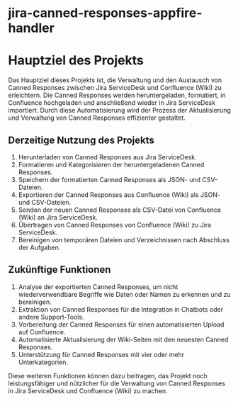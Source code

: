 # jira-canned-responses-appfire-handler

# Hauptziel des Projekts

Das Hauptziel dieses Projekts ist, die Verwaltung und den Austausch von Canned Responses zwischen Jira ServiceDesk und Confluence (Wiki) zu erleichtern. Die Canned Responses werden heruntergeladen, formatiert, in Confluence hochgeladen und anschließend wieder in Jira ServiceDesk importiert. Durch diese Automatisierung wird der Prozess der Aktualisierung und Verwaltung von Canned Responses effizienter gestaltet.

## Derzeitige Nutzung des Projekts

1. Herunterladen von Canned Responses aus Jira ServiceDesk.
2. Formatieren und Kategorisieren der heruntergeladenen Canned Responses.
3. Speichern der formatierten Canned Responses als JSON- und CSV-Dateien.
4. Exportieren der Canned Responses aus Confluence (Wiki) als JSON- und CSV-Dateien.
5. Senden der neuen Canned Responses als CSV-Datei von Confluence (Wiki) an Jira ServiceDesk.
6. Übertragen von Canned Responses von Confluence (Wiki) zu Jira ServiceDesk.
7. Bereinigen von temporären Dateien und Verzeichnissen nach Abschluss der Aufgaben.

## Zukünftige Funktionen

1. Analyse der exportierten Canned Responses, um nicht wiederverwendbare Begriffe wie Daten oder Namen zu erkennen und zu bereinigen.
2. Extraktion von Canned Responses für die Integration in Chatbots oder andere Support-Tools.
3. Vorbereitung der Canned Responses für einen automatisierten Upload auf Confluence.
4. Automatisierte Aktualisierung der Wiki-Seiten mit den neuesten Canned Responses.
5. Unterstützung für Canned Responses mit vier oder mehr Unterkategorien.

Diese weiteren Funktionen können dazu beitragen, das Projekt noch leistungsfähiger und nützlicher für die Verwaltung von Canned Responses in Jira ServiceDesk und Confluence (Wiki) zu machen.

